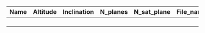 
| Name | Altitude | Inclination | N_planes | N_sat_plane | File_name |
| ---- | -------- | ----------- | -------- | ----------- | --------- |
|      |          |             |          |             |           |
|      |          |             |          |             |           |
|      |          |             |          |             |           |
|      |          |             |          |             |           |
